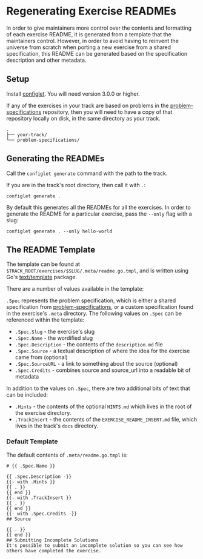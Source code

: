 # Regenerating Exercise READMEs

In order to give maintainers more control over the contents and formatting of each exercise README, it is generated from a template that the maintainers control. However, in order to avoid having to reinvent the universe from scratch when porting a new exercise from a shared specification, this README can be generated based on the specification description and other metadata.

## Setup

Install [configlet][]. You will need version 3.0.0 or higher.

If any of the exercises in your track are based on problems in the [problem-specifications][] repository, then you will
need to have a copy of that repository locally on disk, in the same directory as your track.

```
.
├── your-track/
└── problem-specifications/
```

## Generating the READMEs

Call the `configlet generate` command with the path to the track.

If you are in the track's root directory, then call it with `.`:

```
configlet generate .
```

By default this generates all the READMEs for all the exercises. In order to generate the README for a particular exercise, pass the `--only` flag with a slug:

```
configlet generate . --only hello-world
```

## The README Template

The template can be found at `$TRACK_ROOT/exercises/$SLUG/.meta/readme.go.tmpl`, and is written using Go's [text/template][text-template] package.

There are a number of values available in the template:

`.Spec` represents the problem specification, which is either a shared specification from [problem-specifications][], or a custom specification found in the exercise's `.meta` directory. The following values on `.Spec` can be referenced within the template:

- `.Spec.Slug` - the exercise's slug
- `.Spec.Name` - the wordified slug
- `.Spec.Description` - the contents of the `description.md` file
- `.Spec.Source` - a textual description of where the idea for the exercise came from (optional)
- `.Spec.SourceURL` - a link to something about the source (optional)
- `.Spec.Credits` - combines source and source_url into a readable bit of metadata

In addition to the values on `.Spec`, there are two additional bits of text that can be included:

- `.Hints` - the contents of the optional `HINTS.md` which lives in the root of the exercise directory.
- `.TrackInsert` - the contents of the `EXERCISE_README_INSERT.md` file, which lives in the track's `docs` directory.

### Default Template

The default contents of `.meta/readme.go.tmpl` is:

```
# {{ .Spec.Name }}

{{ .Spec.Description -}}
{{- with .Hints }}
{{ . }}
{{ end }}
{{- with .TrackInsert }}
{{ . }}
{{ end }}
{{- with .Spec.Credits -}}
## Source

{{ . }}
{{ end }}
## Submitting Incomplete Solutions
It's possible to submit an incomplete solution so you can see how others have completed the exercise.
```

[configlet]: https://github.com/exercism/configlet
[text-template]: https://golang.org/pkg/text/template/
[problem-specifications]: https://github.com/exercism/problem-specifications

